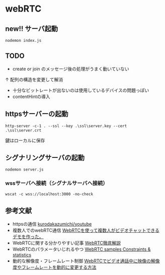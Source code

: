 # webRTC

## new!! サーバ起動
```
nodemon index.js
```

## TODO
- create or join のメッセージ後の処理がうまく動いていない

↑ 配列の構造を変更して解消

- 十分なビットレートが出ないのは使用しているデバイスの問題っぽい
- contentHintの導入

## httpsサーバーの起動
```
http-server -c-1 . --ssl --key .\ssl\server.key --cert .\ssl\server.crt
```
鍵はローカルに保存

## シグナリングサーバの起動
```
nodemon server.js
```

### wssサーバへ接続（シグナルサーバへ接続）
```
wscat -c wss://localhost:3000 -no-check
```

## 参考文献
- httpsの通信 
[kurodakazumichi/youtube](https://github.com/kurodakazumichi/youtube/tree/main/IntruductionToWebRTC)
- 複数人でのwebRTC通信 
[WebRTCを使って複数人がビデオチャットできるデモを作った。](https://qiita.com/h-nasu/items/908439f2fed3cda7913fhttps://qiita.com/h-nasu/items/908439f2fed3cda7913f)
- WebRTCに関する分かりやすい記事 
[WebRTC徹底解説](https://zenn.dev/yuki_uchida/books/c0946d19352af5/viewer/320c67)
- WebRTCのパラメータいじれるやつ 
[WebRTC samples Constraints & statistics](https://webrtc.github.io/samples/src/content/peerconnection/constraints/)
- 動的な解像度・フレームレート制御 
[WebRTCでビデオ通話中に映像の解像度やフレームレートを動的に変更する方法](https://qiita.com/yusuke84/items/35750017a6b12199aa39)


